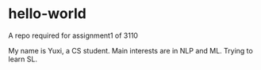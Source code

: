 # hello-world
A repo required for assignment1 of 3110

My name is Yuxi, a CS student. Main interests are in NLP and ML. Trying to learn SL.
